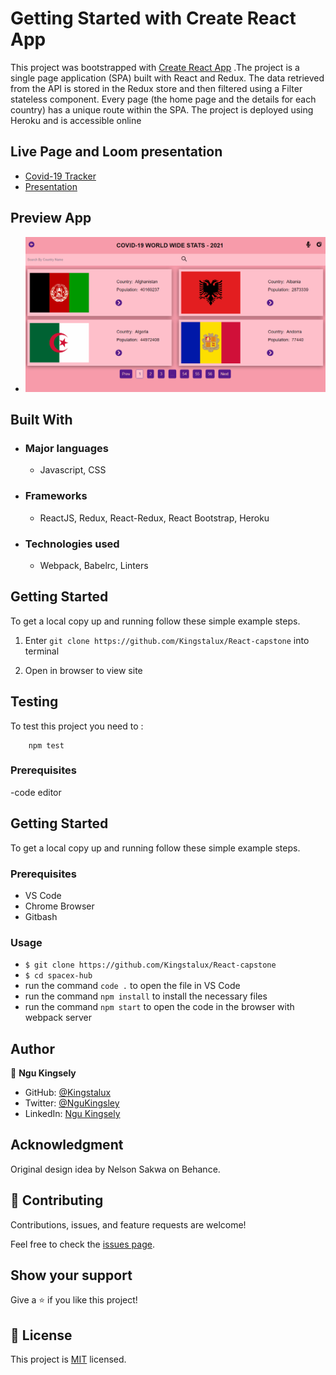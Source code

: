 # Getting Started with Create React App

This project was bootstrapped with [Create React App](https://github.com/facebook/create-react-app)
.The project is a single page application (SPA) built with React and Redux.
The data retrieved from the API is stored in the Redux store and then filtered using a Filter stateless component.
Every page (the home page and the details for each country) has a unique route within the SPA.
The project is deployed using Heroku and is accessible online



## Live Page and Loom presentation
- [Covid-19 Tracker](https://tracker-covid-19-2021.herokuapp.com/)
- [Presentation](https://www.loom.com/share/4dc304140b27489c978c2585152a0154)

## Preview App

- ![React Page](./src/images/react-capstone.gif)

## Built With

- ### Major languages
  - Javascript, CSS
- ### Frameworks
  - ReactJS, Redux, React-Redux, React Bootstrap, Heroku
- ### Technologies used
  - Webpack, Babelrc, Linters

## Getting Started


To get a local copy up and running follow these simple example steps.
1) Enter `git clone https://github.com/Kingstalux/React-capstone` into terminal

2) Open in browser to view site

## Testing

To test this project you need to :
``` node
    npm test
```

### Prerequisites
-code editor


## Getting Started

To get a local copy up and running follow these simple example steps.

### Prerequisites

- VS Code
- Chrome Browser
- Gitbash


### Usage
- `$ git clone https://github.com/Kingstalux/React-capstone`
- `$ cd spacex-hub`
- run the command `code .` to open the file in VS Code
- run the command `npm install` to install the necessary files
- run the command `npm start` to open the code in the browser with webpack server

## Author

👤 **Ngu Kingsely**

- GitHub: [@Kingstalux](https://github.com/Kingstalux)
- Twitter: [@NguKingsley](https://twitter.com/NguKingsley)
- LinkedIn: [Ngu Kingsely](https://www.linkedin.com/in/ngu-kingsely-junior-cho-974b60136/)
## Acknowledgment

Original design idea by Nelson Sakwa on Behance.

## 🤝 Contributing



Contributions, issues, and feature requests are welcome!

Feel free to check the [issues page](https://github.com/Kingstalux/Maths-magicians/issues).

## Show your support

Give a ⭐️ if you like this project!


## 📝 License

This project is [MIT](./MIT.md) licensed.
